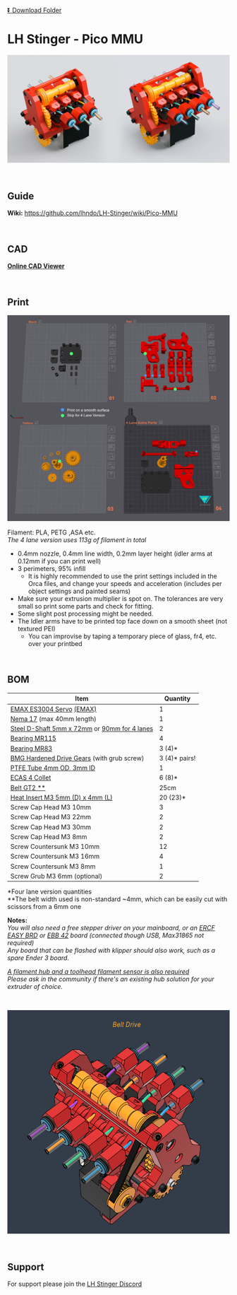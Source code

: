 [:arrow_double_down: Download Folder](https://download-directory.github.io/?url=https%3A%2F%2Fgithub.com%2Flhndo%2FLH-Stinger%2Ftree%2Fmain%2FUser_Mods%2FMMU%2FStinger%2520Pico%2520MMU%2520-%2520%2540LH)

# LH Stinger - Pico MMU


![](Assets/lhs_pico_mmu.png)



<br>

## Guide

**Wiki:** https://github.com/lhndo/LH-Stinger/wiki/Pico-MMU

<br>

## CAD

[**Online CAD Viewer**](http://tiny.cc/lhs-pico-mu)

<br>

## Print

![](Assets/2.png)


Filament: PLA, PETG ,ASA etc.  
*The 4 lane version uses 113g of filament in total*

* 0.4mm nozzle, 0.4mm line width, 0.2mm layer height (idler arms at 0.12mm if you can print well)
* 3 perimeters, 95% infill   
  *  It is highly recommended to use the print settings included in the Orca files, and change your speeds and acceleration (includes per object settings and painted seams)
* Make sure your extrusion multiplier is spot on. The tolerances are very small so print some parts and check for fitting. 
* Some slight post processing might be needed.
* The Idler arms have to be printed top face down on a smooth sheet (not textured PEI) 
    - You can improvise by taping a temporary piece of glass, fr4, etc. over your printbed 



<br>


## BOM

Item | Quantity
-|- 
[EMAX ES3004 Servo](https://s.click.aliexpress.com/e/_oDr5to3) [(EMAX)](https://emaxmodel.com/products/emax-es3004-17g-3-5kg-0-13sec-23t-metal-gear-analog-servo-for-rc-airplane-es3104-upgrade)  | 1
[Nema 17](https://s.click.aliexpress.com/e/_DDhtjPj) (max 40mm length) | 1
[Steel D-Shaft 5mm x 72mm](https://s.click.aliexpress.com/e/_DEqV7oV) or [90mm for 4 lanes](https://s.click.aliexpress.com/e/_ooVBpL1) | 2
[Bearing MR115](https://s.click.aliexpress.com/e/_DeqGPvP)  | 4
[Bearing MR83](https://s.click.aliexpress.com/e/_DDpZxF7)  | 3 (4)* 
[BMG Hardened Drive Gears](https://s.click.aliexpress.com/e/_DErKaQz) (with grub screw) | 3 (4)* pairs!
[PTFE Tube 4mm OD, 3mm ID](https://s.click.aliexpress.com/e/_DCqpjY5)  | 1
[ECAS 4 Collet](https://s.click.aliexpress.com/e/_DBXcy4h)  | 6 (8)*
[Belt GT2 ** ](https://s.click.aliexpress.com/e/_okGVowl)  | 25cm 
[Heat Insert M3 5mm (D) x 4mm (L)](https://s.click.aliexpress.com/e/_Dci6SvT)  | 20 (23)*
Screw Cap Head M3 10mm  | 3
Screw Cap Head M3 22mm  | 2
Screw Cap Head M3 30mm  | 2
Screw Cap Head M3 8mm  | 2
Screw Countersunk M3 10mm  | 12
Screw Countersunk M3 16mm  | 4
Screw Countersunk M3 8mm  | 1
Screw Grub M3 6mm (optional)  | 2

*Four lane version quantities  
**The belt width used is non-standard ~4mm, which can be easily cut with scissors from a 6mm one

**Notes:**  
*You will also need a free stepper driver on your mainboard, or an [ERCF EASY BRD](https://s.click.aliexpress.com/e/_DB2wsgZ) or [EBB 42](https://s.click.aliexpress.com/e/_DlhszCV) board (connected though USB, Max31865 not required)*  
*Any board that can be flashed with klipper should also work, such as a spare Ender 3 board.*

*[A filament hub and a toolhead filament sensor is also required](https://github.com/lhndo/LH-Stinger/tree/main/User_Mods/MMU/Filament%20Hub%20-%20%40LH)*  
*Please ask in the community if there's an existing hub solution for your extruder of choice.*

<br>

![](Assets/4.png)

<br>

## Support


For support please join the [LH Stinger Discord](https://discord.gg/EzssCfnEDS)
